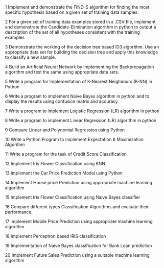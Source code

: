 1	Implement and demonstrate the FIND-S algorithm for finding the most specific hypothesis based on a given set of training data samples. 
	
2	For a given set of training data examples stored in a .CSV file, implement and demonstrate the Candidate-Elimination algorithm in python to output a description of the set of all hypotheses consistent with the training examples

3	Demonstrate the working of the decision tree based ID3 algorithm. Use an appropriate data set for building the decision tree and apply this knowledge to classify a new sample.

4	Build an Artificial Neural Network by implementing the Backpropagation algorithm and test the same using appropriate data sets.

5	Write a program for Implementation of K-Nearest Neighbours (K-NN) in Python

6	Write a program to implement Naïve Bayes algorithm in python and to display the results  using confusion matrix and accuracy.

7	Write a program to implement Logistic Regression (LR) algorithm in python

8	Write a program to implement Linear Regression (LR) algorithm in python

9	Compare  Linear and Polynomial Regression using Python

10	Write a Python Program to Implement Expectation & Maximization Algorithm

11	Write a program for the task of Credit Score Classification

12	Implement Iris Flower Classification using KNN

13	Implement the Car Price Prediction Model using Python

14	Implement House price Prediction using appropriate machine learning algorithm

15	Implement Iris Flower Classification using Naive Bayes classifier

16	Compare different types Classification Algorithms and evaluate their performance.

17	Implement Mobile Price Prediction using appropriate machine learning algorithm

18	Implement Perceptron based IRIS classification

19	Implementation of Naive Bayes classification for Bank Loan prediction

20	Implement Future Sales Prediction using a suitable machine learning algorithm

